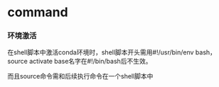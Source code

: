# command

### 环境激活

在shell脚本中激活conda环境时，shell脚本开头需用#!/usr/bin/env bash，source activate base名字在#!/bin/bash后不生效。

而且source命令需和后续执行命令在一个shell脚本中
